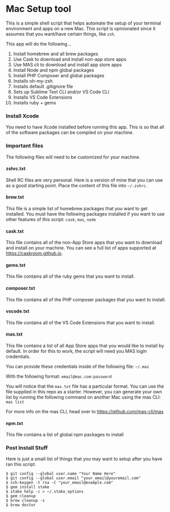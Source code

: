 # Mac Setup tool

This is a simple shell script that helps automate the setup of your terminal environment and apps on a new Mac. This script is opinionated since it assumes that you want/have certain things, like `zsh`.


This app will do the following...

1. Install homebrew and all brew packages
1. Use Cask to download and install non-app store apps
1. Use MAS cli to download and install app store apps
1. Install Node and npm global packages
1. Install PHP Composer and global packages
1. Installs oh-my-zsh
1. Installs default .gitignore file
1. Sets up Sublime Text CLI and/or VS Code CLI
1. Installs VS Code Extensions
1. Installs ruby + gems


### Install Xcode

You need to have Xcode installed before running this app. This is so that all of the software packages can be compiled on your machine.


### Important files

The following files will need to be customized for your machine.


#### zshrc.txt

Shell RC files are very personal. Here is a version of mine that you can use as a good starting point. Place the content of this file into `~/.zshrc`.


#### brew.txt

This file is a simple list of homebrew packages that you want to get installed. You must have the following packages installed if you want to use other features of this script: `cask`, `mas`, `node`


#### cask.txt

This file contains all of the non-App Store apps that you want to download and install on your machine. You can see a full list of apps supported at <https://caskroom.github.io>.


#### gems.txt

This file contains all of the ruby gems that you want to install.

#### composer.txt

This file contains all of the PHP composer packages that you want to install.

#### vscode.txt

This file contains all of the VS Code Extensions that you want to install.

#### mas.txt

This file contains a list of all App Store apps that you would like to install by default. In order for this to work, the script will need you MAS login credentials.

You can provide these credentials inside of the following file: `~/.mas`

With the following format: `email@mac.com:password`

You will notice that the `mas.txt` file has a particular format. You can use the file supplied in this repo as a starter. However, you can generate your own list by running the following command on another Mac using the mas CLI: `mas list`

For more info on the mas CLI, head over to <https://github.com/mas-cli/mas>


#### npm.txt

This file contains a list of global npm packages to install


### Post Install Stuff

Here is just a small list of things that you may want to setup after you have ran this script.

```
$ git config --global user.name "Your Name Here"
$ git config --global user.email "your_email@youremail.com"
$ ssh-keygen -t rsa -C "your_email@example.com"
$ gem install stake
$ stake help -c > ~/.stake_options
$ gem cleanup
$ brew cleanup -s
$ brew doctor
```
